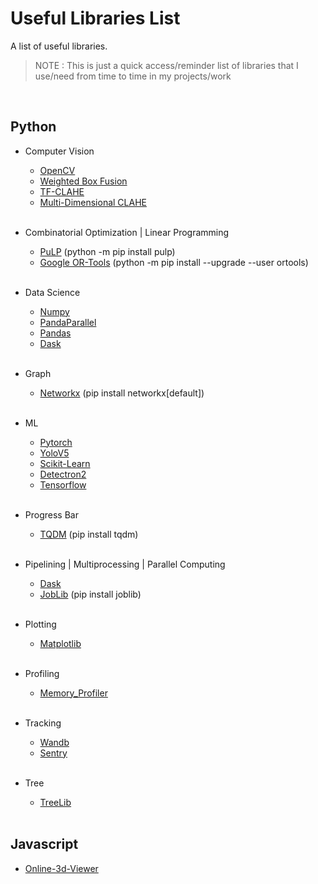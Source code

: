 # Useful Libraries List
A list of useful libraries. 

> NOTE : This is just a quick access/reminder list of libraries that I use/need from time to time in my projects/work

</br>

## Python
- Computer Vision
  - [OpenCV](https://opencv.org/releases/)
  - [Weighted Box Fusion](https://github.com/ZFTurbo/Weighted-Boxes-Fusion)
  - [TF-CLAHE](https://github.com/isears/tf_clahe)
  - [Multi-Dimensional CLAHE](https://github.com/VincentStimper/mclahe)

  </br>

- Combinatorial Optimization | Linear Programming
  - [PuLP](https://github.com/coin-or/pulp) (python -m pip install pulp)
  - [Google OR-Tools](https://github.com/google/or-tools#installation) (python -m pip install --upgrade --user ortools)

  </br>

- Data Science
  - [Numpy](https://github.com/numpy/numpy)
  - [PandaParallel](https://github.com/nalepae/pandarallel)
  - [Pandas](https://github.com/pandas-dev/pandas)
  - [Dask](https://github.com/dask/dask)

  </br>

- Graph 
  - [Networkx](https://github.com/networkx/networkx) (pip install networkx[default])

  </br>

- ML
  - [Pytorch](https://pytorch.org/)
  - [YoloV5](https://github.com/ultralytics/yolov5)
  - [Scikit-Learn](https://scikit-learn.org/stable/install.html)
  - [Detectron2](https://github.com/facebookresearch/detectron2)
  - [Tensorflow](https://www.tensorflow.org/)

  </br>

- Progress Bar
  - [TQDM](https://github.com/tqdm/tqdm) (pip install tqdm)
  
  </br>

- Pipelining | Multiprocessing | Parallel Computing
  - [Dask](https://github.com/dask/dask)
  - [JobLib](https://github.com/joblib/joblib) (pip install joblib)

  </br>

- Plotting
  - [Matplotlib](https://matplotlib.org/)

  </br>

- Profiling
  - [Memory_Profiler](https://github.com/pythonprofilers/memory_profiler)

  </br>

- Tracking
  - [Wandb](https://github.com/wandb/client)
  - [Sentry](https://docs.sentry.io/platforms/python/)

  </br>

- Tree 
  - [TreeLib](https://github.com/caesar0301/treelib)
  
  </br>


## Javascript
  - [Online-3d-Viewer](https://github.com/kovacsv/Online3DViewer)
  
  </br>

